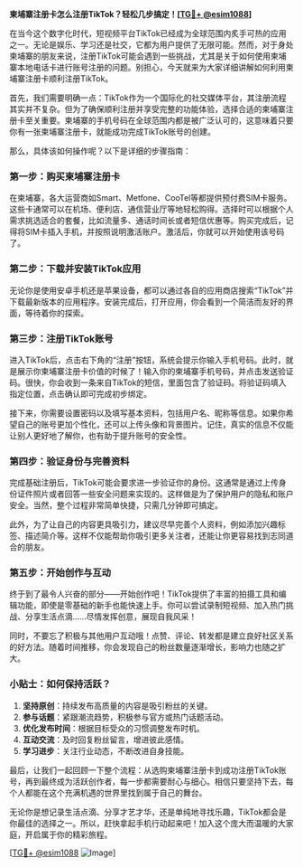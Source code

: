 **柬埔寨注册卡怎么注册TikTok？轻松几步搞定！[[TG💪+ @esim1088](https://t.me/s/esim1088)]**

在当今这个数字化时代，短视频平台TikTok已经成为全球范围内炙手可热的应用之一。无论是娱乐、学习还是社交，它都为用户提供了无限可能。然而，对于身处柬埔寨的朋友来说，注册TikTok可能会遇到一些挑战，尤其是关于如何使用柬埔寨本地电话卡进行账号注册的问题。别担心，今天就来为大家详细讲解如何利用柬埔寨注册卡顺利注册TikTok。

首先，我们需要明确一点：TikTok作为一个国际化的社交媒体平台，其注册流程其实并不复杂。但为了确保顺利注册并享受完整的功能体验，选择合适的柬埔寨注册卡至关重要。柬埔寨的手机号码在全球范围内都是被广泛认可的，这意味着只要你有一张柬埔寨注册卡，就能成功完成TikTok账号的创建。

那么，具体该如何操作呢？以下是详细的步骤指南：

### 第一步：购买柬埔寨注册卡

在柬埔寨，各大运营商如Smart、Metfone、CooTel等都提供预付费SIM卡服务。这些卡通常可以在机场、便利店、通信营业厅等地轻松购得。选择时可以根据个人需求挑选适合的套餐，比如流量多、通话时间长或者短信优惠等。购买完成后，记得将SIM卡插入手机，并按照说明激活账户。激活后，你就可以开始使用该号码了。

### 第二步：下载并安装TikTok应用

无论你是使用安卓手机还是苹果设备，都可以通过各自的应用商店搜索“TikTok”并下载最新版本的应用程序。安装完成后，打开应用，你会看到一个简洁而友好的界面，等待着你的探索。

### 第三步：注册TikTok账号

进入TikTok后，点击右下角的“注册”按钮，系统会提示你输入手机号码。此时，就是展示你柬埔寨注册卡价值的时候了！输入你的柬埔寨手机号码，并点击发送验证码。很快，你会收到一条来自TikTok的短信，里面包含了验证码。将验证码填入指定位置，点击确认即可完成初步绑定。

接下来，你需要设置密码以及填写基本资料，包括用户名、昵称等信息。如果你希望自己的账号更加个性化，还可以上传头像和背景图片。记住，真实的信息不仅能让别人更好地了解你，也有助于提升账号的安全性。

### 第四步：验证身份与完善资料

完成基础注册后，TikTok可能会要求进一步验证你的身份。这通常是通过上传身份证件照片或者回答一些安全问题来实现的。这样做是为了保护用户的隐私和账户安全。当然，整个过程非常简单快捷，只需几分钟即可搞定。

此外，为了让自己的内容更具吸引力，建议尽早完善个人资料，例如添加兴趣标签、描述简介等。这样不仅能帮助你吸引更多关注者，还能让你更容易找到志同道合的朋友。

### 第五步：开始创作与互动

终于到了最令人兴奋的部分——开始创作吧！TikTok提供了丰富的拍摄工具和编辑功能，即使是零基础的新手也能快速上手。你可以尝试录制短视频、加入热门挑战、分享生活点滴……尽情发挥创意，展现自我风采！

同时，不要忘了积极与其他用户互动哦！点赞、评论、转发都是建立良好社区关系的好方法。随着时间推移，你会发现自己的粉丝数量逐渐增长，影响力也随之扩大。

### 小贴士：如何保持活跃？

1. **坚持原创**：持续发布高质量的内容是吸引粉丝的关键。
2. **参与话题**：紧跟潮流趋势，积极参与官方或热门话题活动。
3. **优化发布时间**：根据目标受众的习惯调整发布时机。
4. **互动交流**：及时回复粉丝留言，增进彼此感情。
5. **学习进步**：关注行业动态，不断改进自身技能。

最后，让我们一起回顾一下整个流程：从选购柬埔寨注册卡到成功注册TikTok账号，再到最终成为活跃创作者，每一步都需要耐心与细心。相信只要坚持下去，每个人都能在这个充满机遇的世界里找到属于自己的舞台。

无论你是想记录生活点滴、分享才艺才华，还是单纯地寻找乐趣，TikTok都会是你最佳的选择之一。所以，赶快拿起手机行动起来吧！加入这个庞大而温暖的大家庭，开启属于你的精彩旅程。

[[TG💪+ @esim1088](https://t.me/s/esim1088) ![Image](https://i.postimg.cc/4NQfJmqS/Snipaste-2025-05-13-00-14-12.png)]